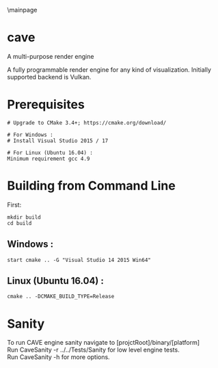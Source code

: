 \mainpage
# cave
A multi-purpose render engine

A fully programmable render engine for any kind of visualization.
Initially supported backend is Vulkan.

# Prerequisites

    # Upgrade to CMake 3.4+; https://cmake.org/download/

    # For Windows :
    # Install Visual Studio 2015 / 17

    # For Linux (Ubuntu 16.04) :
    Minimum requirement gcc 4.9


# Building from Command Line

First:

    mkdir build
    cd build


## Windows :

	start cmake .. -G "Visual Studio 14 2015 Win64" 

## Linux (Ubuntu 16.04) :

    cmake .. -DCMAKE_BUILD_TYPE=Release	

# Sanity

To run CAVE engine sanity navigate to [projctRoot]/binary/[platform]  
Run CaveSanity -r ../../Tests/Sanity for low level engine tests.  
Run CaveSanity -h for more options.
